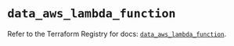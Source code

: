 # `data_aws_lambda_function`

Refer to the Terraform Registry for docs: [`data_aws_lambda_function`](https://registry.terraform.io/providers/hashicorp/aws/6.6.0/docs/data-sources/lambda_function).
